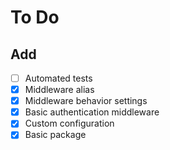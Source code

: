 # To Do

## Add

- [ ] Automated tests
- [x] Middleware alias
- [x] Middleware behavior settings
- [x] Basic authentication middleware
- [x] Custom configuration
- [x] Basic package
